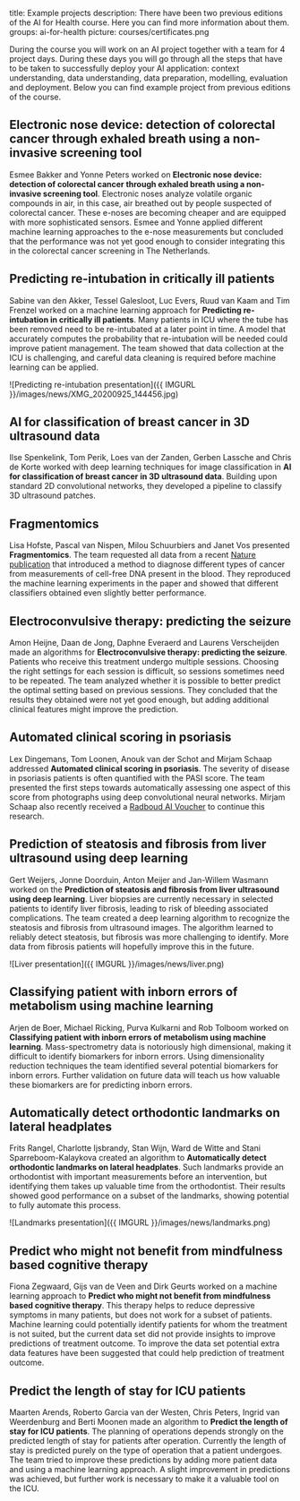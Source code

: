 title: Example projects
description: There have been two previous editions of the AI for Health course. Here you can find more information about them.
groups: ai-for-health
picture: courses/certificates.png

During the course you will work on an AI project together with a team for 4 project days. During these days you will go through all the steps that have to be taken to successfully deploy your AI application: context understanding, data understanding, data preparation, modelling, evaluation and deployment. Below you can find example project from previous editions of the course.

## Electronic nose device: detection of colorectal cancer through exhaled breath using a non-invasive screening tool
Esmee Bakker and Yonne Peters worked on **Electronic nose device: detection of colorectal cancer through exhaled breath using a non-invasive screening tool**. Electronic noses analyze volatile organic compounds in air, in this case, air breathed out by people suspected of colorectal cancer. These e-noses are becoming cheaper and are equipped with more sophisticated sensors. Esmee and Yonne applied different machine learning approaches to the e-nose measurements but concluded that the performance was not yet good enough to consider integrating this in the colorectal cancer screening in The Netherlands.  

## Predicting re-intubation in critically ill patients


Sabine van den Akker, Tessel Galesloot, Luc Evers, Ruud van Kaam and Tim Frenzel worked on a machine learning approach for **Predicting re-intubation in critically ill patients**. Many patients in ICU where the tube has been removed need to be re-intubated at a later point in time. A model that accurately computes the probability that re-intubation will be needed could improve patient management. The team showed that data collection at the ICU is challenging, and careful data cleaning is required before machine learning can be applied. 

![Predicting re-intubation presentation]({{ IMGURL }}/images/news/XMG_20200925_144456.jpg)

## AI for classification of breast cancer in 3D ultrasound data

Ilse Spenkelink, Tom Perik, Loes van der Zanden, Gerben Lassche and Chris de Korte worked with deep learning techniques for image classification in **AI for classification of breast cancer in 3D ultrasound data**. Building upon standard 2D convolutional networks, they developed a pipeline to classify 3D ultrasound patches. 

## Fragmentomics
Lisa Hofste, Pascal van Nispen, Milou Schuurbiers and Janet Vos presented **Fragmentomics**. The team requested all data from a recent [Nature publication](https://www.nature.com/articles/s41586-019-1272-6) that introduced a method to diagnose different types of cancer from measurements of cell-free DNA present in the blood. They reproduced the machine learning experiments in the paper and showed that different classifiers obtained even slightly better performance.  

## Electroconvulsive therapy: predicting the seizure

Amon Heijne, Daan de Jong, Daphne Everaerd and Laurens Verscheijden made an algorithms for **Electroconvulsive therapy: predicting the seizure**. Patients who receive this treatment undergo multiple sessions. Choosing the right settings for each session is difficult, so sessions sometimes need to be repeated. The team analyzed whether it is possible to better predict the optimal setting based on previous sessions. They concluded that the results they obtained were not yet good enough, but adding additional clinical features might improve the prediction.  

## Automated clinical scoring in psoriasis
Lex Dingemans, Tom Loonen, Anouk van der Schot and Mirjam Schaap addressed **Automated clinical scoring in psoriasis**. The severity of disease in psoriasis patients is often quantified with the PASI score. The team presented the first steps towards automatically assessing one aspect of this score from photographs using deep convolutional neural networks. Mirjam Schaap also recently received a [Radboud AI Voucher](https://www.ru.nl/ai/news-events/news/vm-eigen-news/five-winners-first-round-radboud-ai-innovation/) to continue this research.

## Prediction of steatosis and fibrosis from liver ultrasound using deep learning

Gert Weijers, Jonne Doorduin, Anton Meijer and Jan-Willem Wasmann worked on the **Prediction of steatosis and fibrosis from liver ultrasound using deep learning**. Liver biopsies are currently necessary in selected patients to identify liver fibrosis, leading to risk of bleeding associated complications. The team created a deep learning algorithm to recognize the steatosis and fibrosis from ultrasound images. The algorithm learned to reliably detect steatosis, but fibrosis was more challenging to identify. More data from fibrosis patients will hopefully improve this in the future.

![Liver presentation]({{ IMGURL }}/images/news/liver.png)

## Classifying patient with inborn errors of metabolism using machine learning

Arjen de Boer, Michael Ricking, Purva Kulkarni and Rob Tolboom worked on **Classifying patient with inborn errors of metabolism using machine learning**. Mass-spectrometry data is notoriously high dimensional, making it difficult to identify biomarkers for inborn errors. Using dimensionality reduction techniques the team identified several potential biomarkers for inborn errors. Further validation on future data will teach us how valuable these biomarkers are for predicting inborn errors.



## Automatically detect orthodontic landmarks on lateral headplates

Frits Rangel, Charlotte Ijsbrandy, Stan Wijn, Ward de Witte and Stani Sparreboom-Kalaykova created an algorithm to **Automatically detect orthodontic landmarks on lateral headplates**. Such landmarks provide an orthodontist with important measurements before an intervention, but identifying them takes up valuable time from the orthodontist. Their results showed good performance on a subset of the landmarks, showing potential to fully automate this process.

![Landmarks presentation]({{ IMGURL }}/images/news/landmarks.png)

## Predict who might not benefit from mindfulness based cognitive therapy

Fiona Zegwaard, Gijs van de Veen and Dirk Geurts worked on a machine learning approach to **Predict who might not benefit from mindfulness based cognitive therapy**. This therapy helps to reduce depressive symptoms in many patients, but does not work for a subset of patients. Machine learning could potentially identify patients for whom the treatment is not suited, but the current data set did not provide insights to improve predictions of treatment outcome. To improve the data set potential extra data features have been suggested that could help prediction of treatment outcome.

## Predict the length of stay for ICU patients
Maarten Arends, Roberto Garcia van der Westen, Chris Peters, Ingrid van Weerdenburg and Berti Moonen made an algorithm to **Predict the length of stay for ICU patients**. The planning of operations depends strongly on the predicted length of stay for patients after operation. Currently the length of stay is predicted purely on the type of operation that a patient undergoes. The team tried to improve these predictions by adding more patient data and using a machine learning approach. A slight improvement in predictions was achieved, but further work is necessary to make it a valuable tool on the ICU.



